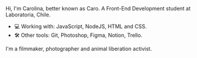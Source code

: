 Hi, I'm Carolina, better known as Caro. A Front-End Development student at Laboratoria, Chile.

- 💻 Working with: JavaScript, NodeJS, HTML and CSS.
- 🛠 Other tools: Git, Photoshop, Figma, Notion, Trello.

I'm a filmmaker, photographer and animal liberation activist.


